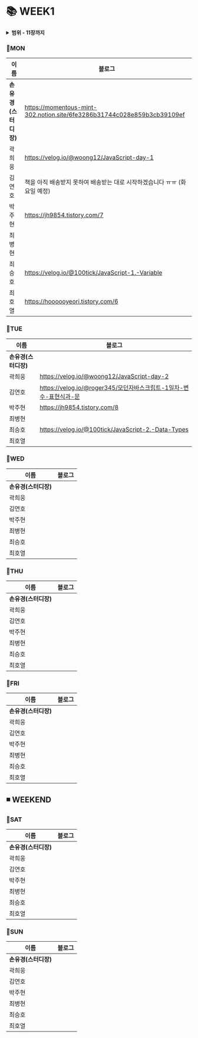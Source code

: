 #  :books: WEEK1
<details>
  <summary><b>범위 - 11장까지</b></summary>
  <div markdown="1">
    
- 01장: 프로그래밍
- 02장: 자바스크립트란?
- 03장: 자바스크립트 개발 환경과 실행 방법
- 04장: 변수
- 05장: 표현식과 문
- 06장: 데이터 타입
- 07장: 연산자
- 08장: 제어문
- 09장: 타입 변환과 단축 평가
- 10장: 객체 리터럴
- 11장: 원시 값과 객체의 비교
  </div>
</details>


### :pushpin:MON
|**이름**|**블로그**|
|----------------|-----------------------|
|**손유경(스터디장)**| https://momentous-mint-302.notion.site/6fe3286b31744c028e859b3cb39109ef|
|곽희웅| https://velog.io/@woong12/JavaScript-day-1|
|김연호| 책을 아직 배송받지 못하여 배송받는 대로 시작하겠습니다 ㅠㅠ (화요일 예정)
|박주현| https://jh9854.tistory.com/7
|최병현| |
|최승호| https://velog.io/@100tick/JavaScript-1.-Variable|
|최호열| https://hoooooyeori.tistory.com/6|

### :pushpin:TUE
|**이름**|**블로그**|
|----------------|-----------------------|
|**손유경(스터디장)**| |
|곽희웅| https://velog.io/@woong12/JavaScript-day-2|
|김연호| https://velog.io/@roger345/모던자바스크립트-1일차-변수-표현식과-문|
|박주현| https://jh9854.tistory.com/8
|최병현| |
|최승호|https://velog.io/@100tick/JavaScript-2.-Data-Types|
|최호열| |

### :pushpin:WED
|**이름**|**블로그**|
|----------------|-----------------------|
|**손유경(스터디장)**| |
|곽희웅| |
|김연호| |
|박주현| |
|최병현| |
|최승호| |
|최호열| |

### :pushpin:THU
|**이름**|**블로그**|
|----------------|-----------------------|
|**손유경(스터디장)**| |
|곽희웅| |
|김연호| |
|박주현| |
|최병현| |
|최승호| |
|최호열| |

### :pushpin:FRI
|**이름**|**블로그**|
|----------------|-----------------------|
|**손유경(스터디장)**| |
|곽희웅| |
|김연호| |
|박주현| |
|최병현| |
|최승호| |
|최호열| |


## ◾ WEEKEND

### :pushpin:SAT
|**이름**|**블로그**|
|----------------|-----------------------|
|**손유경(스터디장)**| |
|곽희웅| |
|김연호| |
|박주현| |
|최병현| |
|최승호| |
|최호열| |

### :pushpin:SUN
|**이름**|**블로그**|
|----------------|-----------------------|
|**손유경(스터디장)**| |
|곽희웅| |
|김연호| |
|박주현| |
|최병현| |
|최승호| |
|최호열| |


